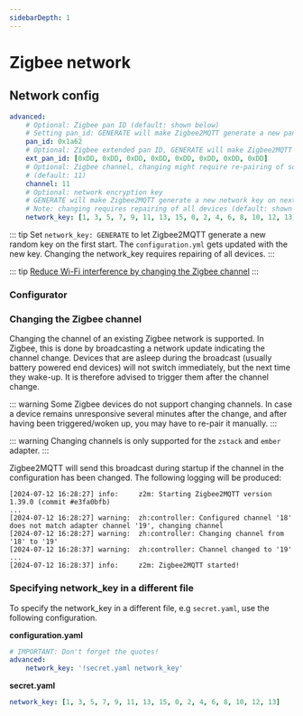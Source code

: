 ```yaml
---
sidebarDepth: 1
---
```


# Zigbee network

## Network config

```yaml
advanced:
    # Optional: Zigbee pan ID (default: shown below)
    # Setting pan_id: GENERATE will make Zigbee2MQTT generate a new panID on next startup
    pan_id: 0x1a62
    # Optional: Zigbee extended pan ID, GENERATE will make Zigbee2MQTT generate a new extended panID on next startup (default: shown below)
    ext_pan_id: [0xDD, 0xDD, 0xDD, 0xDD, 0xDD, 0xDD, 0xDD, 0xDD]
    # Optional: Zigbee channel, changing might require re-pairing of some devices (see docs below). (Note: use a ZLL channel: 11, 15, 20, or 25 to avoid problems)
    # (default: 11)
    channel: 11
    # Optional: network encryption key
    # GENERATE will make Zigbee2MQTT generate a new network key on next startup
    # Note: changing requires repairing of all devices (default: shown below)
    network_key: [1, 3, 5, 7, 9, 11, 13, 15, 0, 2, 4, 6, 8, 10, 12, 13]
```

::: tip
Set `network_key: GENERATE` to let Zigbee2MQTT generate a new random key on the first start. The `configuration.yml` gets updated with the new key. Changing the network_key requires repairing of all devices.
:::

::: tip
[Reduce Wi-Fi interference by changing the Zigbee channel](../../advanced/zigbee/02_improve_network_range_and_stability.md#reduce-wi-fi-interference-by-changing-the-zigbee-channel)
:::

### Configurator

<Configurator />

### Changing the Zigbee channel

Changing the channel of an existing Zigbee network is supported. In Zigbee, this is done by broadcasting a network update indicating the channel change. Devices that are asleep during the broadcast (usually battery powered end devices) will not switch immediately, but the next time they wake-up. It is therefore advised to trigger them after the channel change.

::: warning
Some Zigbee devices do not support changing channels. In case a device remains unresponsive several minutes after the change, and after having been triggered/woken up, you may have to re-pair it manually.
:::

::: warning
Changing channels is only supported for the `zstack` and `ember` adapter.
:::

Zigbee2MQTT will send this broadcast during startup if the channel in the configuration has been changed. The following logging will be produced:

```
[2024-07-12 16:28:27] info: 	z2m: Starting Zigbee2MQTT version 1.39.0 (commit #e3fa0bfb)
...
[2024-07-12 16:28:27] warning: 	zh:controller: Configured channel '18' does not match adapter channel '19', changing channel
[2024-07-12 16:28:27] warning: 	zh:controller: Changing channel from '18' to '19'
[2024-07-12 16:28:37] warning: 	zh:controller: Channel changed to '19'
...
[2024-07-12 16:28:37] info: 	z2m: Zigbee2MQTT started!
```

### Specifying network_key in a different file

To specify the network_key in a different file, e.g `secret.yaml`, use the following configuration.

**configuration.yaml**

```yaml
# IMPORTANT: Don't forget the quotes!
advanced:
    network_key: '!secret.yaml network_key'
```

**secret.yaml**

```yaml
network_key: [1, 3, 5, 7, 9, 11, 13, 15, 0, 2, 4, 6, 8, 10, 12, 13]
```
